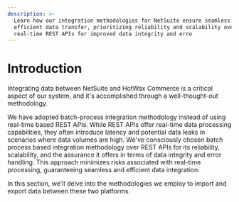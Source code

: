 ```yaml
---
description: >-
  Learn how our integration methodologies for NetSuite ensure seamless and
  efficient data transfer, prioritizing reliability and scalability over
  real-time REST APIs for improved data integrity and erro
---
```


# Introduction

Integrating data between NetSuite and HotWax Commerce is a critical aspect of our system, and it's accomplished through a well-thought-out methodology.

We have adopted batch-process integration methodology instead of using real-time based REST APIs. While REST APIs offer real-time data processing capabilities, they often introduce latency and potential data leaks in scenarios where data volumes are high. We've consciously chosen batch process based integration methodology over REST APIs for its reliability, scalability, and the assurance it offers in terms of data integrity and error handling. This approach minimizes risks associated with real-time processing, guaranteeing seamless and efficient data integration.

In this section, we'll delve into the methodologies we employ to import and export data between these two platforms.
